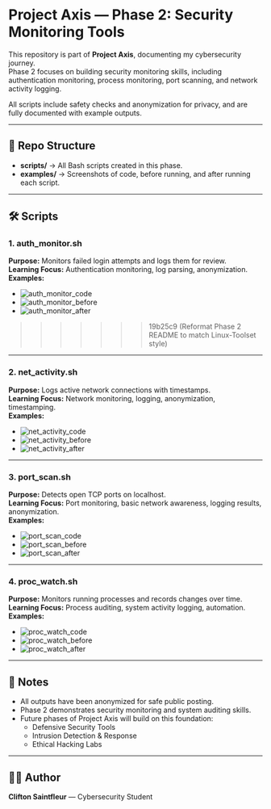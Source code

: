 # Project Axis — Phase 2: Security Monitoring Tools

This repository is part of **Project Axis**, documenting my cybersecurity journey.  
Phase 2 focuses on building security monitoring skills, including authentication monitoring, process monitoring, port scanning, and network activity logging.

All scripts include safety checks and anonymization for privacy, and are fully documented with example outputs.

---

## 🔹 Repo Structure
- **scripts/** → All Bash scripts created in this phase.  
- **examples/** → Screenshots of code, before running, and after running each script.

---

## 🛠️ Scripts

### 1. auth_monitor.sh
**Purpose:** Monitors failed login attempts and logs them for review.  
**Learning Focus:** Authentication monitoring, log parsing, anonymization.  
**Examples:**  
- ![auth_monitor_code](examples/auth_monitor_code.png)  
- ![auth_monitor_before](examples/auth_monitor_before.png)  
- ![auth_monitor_after](examples/auth_monitor_after.png)
>>>>>>> 19b25c9 (Reformat Phase 2 README to match Linux-Toolset style)

---

### 2. net_activity.sh
**Purpose:** Logs active network connections with timestamps.  
**Learning Focus:** Network monitoring, logging, anonymization, timestamping.  
**Examples:**  
- ![net_activity_code](examples/net_activity_code.png)  
- ![net_activity_before](examples/net_activity_before.png)  
- ![net_activity_after](examples/net_activity_after.png)

---

### 3. port_scan.sh
**Purpose:** Detects open TCP ports on localhost.  
**Learning Focus:** Port monitoring, basic network awareness, logging results, anonymization.  
**Examples:**  
- ![port_scan_code](examples/port_scan_code.png)  
- ![port_scan_before](examples/port_scan_before.png)  
- ![port_scan_after](examples/port_scan_after.png)

---

### 4. proc_watch.sh
**Purpose:** Monitors running processes and records changes over time.  
**Learning Focus:** Process auditing, system activity logging, automation.  
**Examples:**  
- ![proc_watch_code](examples/proc_watch_code.png)  
- ![proc_watch_before](examples/proc_watch_before.png)  
- ![proc_watch_after](examples/proc_watch_after.png)

---

## 📌 Notes
- All outputs have been anonymized for safe public posting.  
- Phase 2 demonstrates security monitoring and system auditing skills.  
- Future phases of Project Axis will build on this foundation:  
  - Defensive Security Tools  
  - Intrusion Detection & Response  
  - Ethical Hacking Labs

---

## 👨‍💻 Author
**Clifton Saintfleur** — Cybersecurity Student

